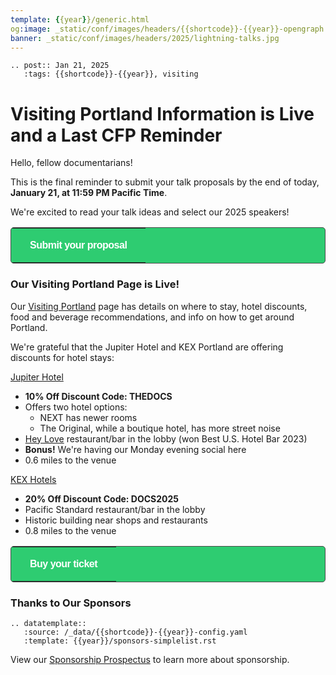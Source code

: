 ```yaml
---
template: {{year}}/generic.html
og:image: _static/conf/images/headers/{{shortcode}}-{{year}}-opengraph.jpg
banner: _static/conf/images/headers/2025/lightning-talks.jpg
---
```


```{eval-rst}
.. post:: Jan 21, 2025
   :tags: {{shortcode}}-{{year}}, visiting
```

# Visiting Portland Information is Live and a Last CFP Reminder

Hello, fellow documentarians!

This is the final reminder to submit your talk proposals by the end of today, **January 21, at 11:59 PM Pacific Time**.

We're excited to read your talk ideas and select our 2025 speakers!

<p>
<table border="0" cellpadding="0" cellspacing="0" style="background-color:#2ECC71; border:1px solid #4a4a4a; border-radius:5px;">
  <tr>
    <td align="center" valign="middle" style="color:#FFFFFF; font-family:Helvetica, Arial, sans-serif; font-size:16px; font-weight:bold; letter-spacing:-.5px; line-height:150%; padding-top:15px; padding-right:30px; padding-bottom:15px; padding-left:30px;">
      <a href="https://www.writethedocs.org/conf/{{shortcode}}/{{year}}/cfp/" target="_blank" style="color:#FFFFFF; text-decoration:none; border-bottom: none;">Submit your proposal</a>
    </td>
  </tr>
</table>
</p>

### Our Visiting Portland Page is Live!

Our [Visiting Portland](https://www.writethedocs.org/conf/{{shortcode}}/{{year}}/visiting/) page has details on where to stay, hotel discounts, food and beverage recommendations, and info on how to get around Portland.

We're grateful that the Jupiter Hotel and KEX Portland are offering discounts for hotel stays:

[Jupiter Hotel](https://www.jupiterhotel.com/)

- **10% Off Discount Code: THEDOCS**
- Offers two hotel options:
  - NEXT has newer rooms
  - The Original, while a boutique hotel, has more street noise
- [Hey Love](https://www.heylovepdx.com/) restaurant/bar in the lobby (won Best U.S. Hotel Bar 2023)
- **Bonus!** We're having our Monday evening social here
- 0.6 miles to the venue

[KEX Hotels](https://kexhotels.com/)

- **20% Off Discount Code: DOCS2025**
- Pacific Standard restaurant/bar in the lobby
- Historic building near shops and restaurants
- 0.8 miles to the venue

<p>
<table border="0" cellpadding="0" cellspacing="0" style="background-color:#2ECC71; border:1px solid #4a4a4a; border-radius:5px;">
  <tr>
    <td align="center" valign="middle" style="color:#FFFFFF; font-family:Helvetica, Arial, sans-serif; font-size:16px; font-weight:bold; letter-spacing:-.5px; line-height:150%; padding-top:15px; padding-right:30px; padding-bottom:15px; padding-left:30px;">
      <a href="https://www.writethedocs.org/conf/{{shortcode}}/{{year}}/tickets/" target="_blank" style="color:#FFFFFF; text-decoration:none; border-bottom: none;">Buy your ticket</a>
    </td>
  </tr>
</table>
</p>

### Thanks to Our Sponsors

```{eval-rst}
.. datatemplate::
   :source: /_data/{{shortcode}}-{{year}}-config.yaml
   :template: {{year}}/sponsors-simplelist.rst
```

View our [Sponsorship Prospectus](https://www.writethedocs.org/conf/{{shortcode}}/{{year}}/sponsors/prospectus/) to learn more about sponsorship.